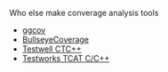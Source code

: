 Who else make converage analysis tools

  * [ggcov](http://ggcov.sourceforge.net/)
  * [BullseyeCoverage](http://www.bullseye.com)
  * [Testwell CTC++](http://www.testwell.fi/ctcdesc.html)
  * [Testworks TCAT C/C++](http://www.mol.soft.com/TestWorks/Products/Coverage.msw/tcat.html)
